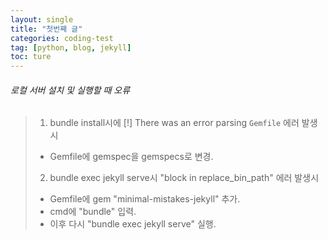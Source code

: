 ```yaml
---
layout: single
title: "첫번째 글"
categories: coding-test
tag: [python, blog, jekyll]
toc: ture
---
```



###### 로컬 서버 설치 및 실행할 때 오류
>1) bundle install시에 [!] There was an error parsing `Gemfile` 에러 발생시 
>   - Gemfile에 gemspec을 gemspecs로 변경.
>2) bundle exec jekyll serve시 "block in replace_bin_path" 에러 발생시
>   - Gemfile에 gem "minimal-mistakes-jekyll" 추가.
>   - cmd에 "bundle" 입력.
>   - 이후 다시 "bundle exec jekyll serve" 실행.

